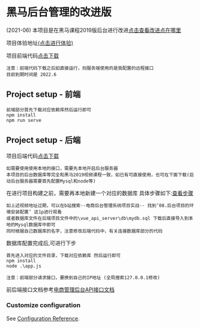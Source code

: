 # 黑马后台管理的改进版
(2021-06)
本项目是在黑马课程2019版后台进行改进[点击查看改进点在哪里](https://github.com/Plain-ww/shop_management/blob/main/%E6%94%B9%E8%BF%9B%E7%82%B9%E5%B1%95%E7%A4%BA.md)

项目体验地址[(点击进行体验)](http://106.15.190.151/)

项目前端代码[点击下载](https://github.com/Plain-ww/shop_management/tree/main)

```
注意：前端代码下载之后如直接运行，则服务端使用的是我配置的远程接口
目前到期时间是 2022.6
```
## Project setup - 前端

```
前端部分首先下载对应依赖库然后运行即可
npm install
npm run serve
```
## Project setup - 后端
项目后端代码[点击下载](https://github.com/Plain-ww/shop_management_server)
```
如需要使用使用本地的接口，需要先本地开启后台服务器
本项目的后台数据库等完全和黑马2019视频课程一致，如已有可直接使用，也可在下面下载(启动后台服务器需要首先配置Mysql和node等)
```



在进行项目构建之前，需要再本地新建一个对应的数据库
具体步骤如下:[查看步骤](https://www.bilibili.com/video/BV1xy4y1r7E8?p=8)
```
如上述视频地址过期，可以在b站搜索--电商后台管理系统项目实战-- 找到‘08.后台项目的环境安装配置’ 这1p进行观看
或者数据库文件在后端项目文件中的\vue_api_server\db\mydb.sql 下载后直接导入到本地的Mysql数据库中即可
同时根据自己数据库的名字，注意修改后端代码中，有关连接数据库部分的代码
```
数据库配置完成后,可进行下步
```
首先进入对应的文件目录，下载对应依赖库 然后运行即可
npm install 
node .\app.js

注意：前端部分请求接口，要换到自己的IP地址 (全局搜索127.0.0.1修改)
```

前后端接口文档参考[电商管理后台API接口文档](https://github.com/Plain-ww/shop_management/blob/main/%E7%94%B5%E5%95%86%E7%AE%A1%E7%90%86%E5%90%8E%E5%8F%B0API%E6%8E%A5%E5%8F%A3%E6%96%87%E6%A1%A3.md)
### Customize configuration
See [Configuration Reference](https://cli.vuejs.org/config/).
